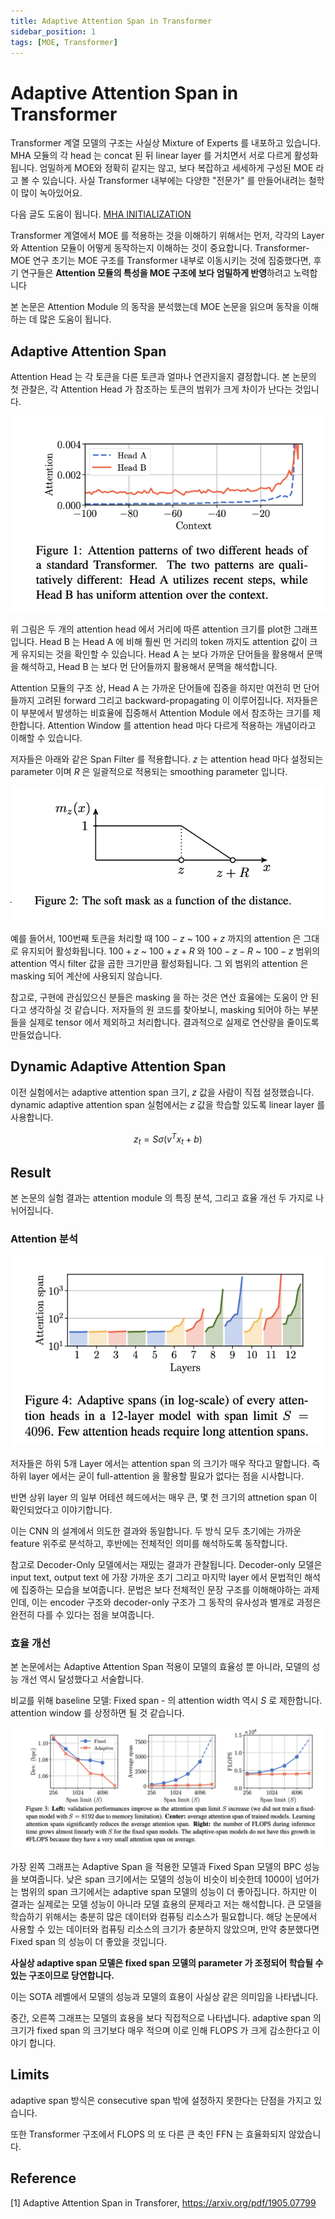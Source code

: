 ```yaml
---
title: Adaptive Attention Span in Transformer
sidebar_position: 1
tags: [MOE, Transformer]
---
```

# Adaptive Attention Span in Transformer

Transformer 계열 모델의 구조는 사실상 Mixture of Experts 를 내포하고 있습니다. MHA 모듈의 각 head 는 concat 된 뒤 linear layer 를 거치면서 서로 다르게 활성화됩니다. 엄밀하게 MOE와 정확히 같지는 않고, 보다 복잡하고 세세하게 구성된 MOE 라고 볼 수 있습니다. 사실 Transformer 내부에는 다양한 "전문가" 를 만들어내려는 철학이 많이 녹아있어요. 

다음 글도 도움이 됩니다. [MHA INITIALIZATION](/docs/models/aimodel/Transformer/mha_initialization.md)

Transformer 계열에서 MOE 를 적용하는 것을 이해하기 위해서는 먼저, 각각의 Layer 와 Attention 모듈이 어떻게 동작하는지 이해하는 것이 중요합니다. Transformer-MOE 연구 초기는 MOE 구조를 Transformer 내부로 이동시키는 것에 집중했다면, 후기 연구들은 **Attention 모듈의 특성을 MOE 구조에 보다 엄밀하게 반영**하려고 노력합니다

본 논문은 Attention Module 의 동작을 분석했는데 MOE 논문을 읽으며 동작을 이해하는 데 많은 도움이 됩니다.

## Adaptive Attention Span

 Attention Head 는 각 토큰을 다른 토큰과 얼마나 연관지을지 결정합니다. 본 논문의 첫 관찰은, 각 Attention Head 가 참조하는 토큰의 범위가 크게 차이가 난다는 것입니다. 

 ![alt text](image-1.png)

위 그림은 두 개의 attention head 에서 거리에 따른 attention 크기를 plot한 그래프입니다. Head B 는 Head A 에 비해 훨씬 먼 거리의 token 까지도 attention 값이 크게 유지되는 것을 확인할 수 있습니다. Head A 는 보다 가까운 단어들을 활용해서 문맥을 해석하고, Head B 는 보다 먼 단어들까지 활용해서 문맥을 해석합니다. 

Attention 모듈의 구조 상, Head A 는 가까운 단어들에 집중을 하지만 여전히 먼 단어들까지 고려된 forward 그리고 backward-propagating 이 이루어집니다. 저자들은 이 부분에서 발생하는 비효율에 집중해서 Attention Module 에서 참조하는 크기를 제한합니다. Attention Window 를 attention head 마다 다르게 적용하는 개념이라고 이해할 수 있습니다.

저자들은 아래와 같은 Span Filter 를 적용합니다. $z$ 는 attention head 마다 설정되는 parameter 이며 $R$ 은 일괄적으로 적용되는 smoothing parameter 입니다. 

![alt text](image-2.png)

 예를 들어서, 100번째 토큰을 처리할 때 $100-z$ ~ $100+z$ 까지의 attention 은 그대로 유지되어 활성화됩니다. $100+z$ ~ $100+z+R$ 와 $100-z-R$ ~ $100-z$ 범위의 attention 역시 filter 값을 곱한 크기만큼 활성화됩니다. 그 외 범위의 attention 은 masking 되어 계산에 사용되지 않습니다.

참고로, 구현에 관심있으신 분들은 masking 을 하는 것은 연산 효율에는 도움이 안 된다고 생각하실 것 같습니다. 저자들의 원 코드를 찾아보니, masking 되어야 하는 부분들을 실제로 tensor 에서 제외하고 처리합니다. 결과적으로 실제로 연산량을 줄이도록 만들었습니다.

## Dynamic Adaptive Attention Span

이전 실험에서는 adaptive attention span 크기, $z$ 값을 사람이 직접 설정했습니다. dynamic adaptive attention span 실험에서는 $z$ 값을 학습할 있도록 linear layer 를 사용합니다. 

$$
z_t = S \sigma ( v^T x_t + b )
$$

## Result

본 논문의 실험 결과는 attention module 의 특징 분석, 그리고 효율 개선 두 가지로 나뉘어집니다.

### Attention 분석

![alt text](image-4.png)

저자들은 하위 5개 Layer 에서는 attention span 의 크기가 매우 작다고 말합니다. 즉 하위 layer 에서는 굳이 full-attention 을 활용할 필요가 없다는 점을 시사합니다.

반면 상위 layer 의 일부 어테션 헤드에서는 매우 큰, 몇 천 크기의 attnetion span 이 확인되었다고 이야기합니다.

이는 CNN 의 설계에서 의도한 결과와 동일합니다. 두 방식 모두 초기에는 가까운 feature 위주로 분석하고, 후반에는 전체적인 의미를 해석하도록 동작합니다. 

참고로 Decoder-Only 모델에서는 재밌는 결과가 관찰됩니다. Decoder-only 모델은 input text, output text 에 가장 가까운 초기 그리고 마지막 layer 에서 문법적인 해석에 집중하는 모습을 보여줍니다. 문법은 보다 전체적인 문장 구조를 이해해야하는 과제인데, 이는 encoder 구조와 decoder-only 구조가 그 동작의 유사성과 별개로 과정은 완전히 다를 수 있다는 점을 보여줍니다. 

### 효율 개선

본 논문에서는 Adaptive Attention Span 적용이 모델의 효율성 뿐 아니라, 모델의 성능 개선 역시 달성했다고 서술합니다.

비교를 위해 baseline 모델: Fixed span - 의 attention width 역시 $S$ 로 제한합니다. attention window 를 상정하면 될 것 같습니다.

![alt text](image-3.png)

가장 왼쪽 그래프는 Adaptive Span 을 적용한 모델과 Fixed Span 모델의 BPC 성능을 보여줍니다. 낮은 span 크기에서는 모델의 성능이 비슷이 비슷한데 1000이 넘어가는 범위의 span 크기에서는 adaptive span 모델의 성능이 더 좋아집니다. 하지만 이 결과는 실제로는 모델 성능이 아니라 모델 효용의 문제라고 저는 해석합니다. 큰 모델을 학습하기 위해서는 충분히 많은 데이터와 컴퓨팅 리소스가 필요합니다. 해당 논문에서 사용할 수 있는 데이터와 컴퓨팅 리소스의 크기가 충분하지 않았으며, 만약 충분했다면 Fixed span 의 성능이 더 좋았을 것입니다. 

**사실상 adaptive span 모델은 fixed span 모델의 parameter 가 조정되어 학습될 수 있는 구조이므로 당연합니다.**

이는 SOTA 레벨에서 모델의 성능과 모델의 효용이 사실상 같은 의미임을 나타냅니다.

중간, 오른쪽 그래프는 모델의 효용을 보다 직접적으로 나타냅니다. adaptive span 의 크기가 fixed span 의 크기보다 매우 적으며 이로 인해 FLOPS 가 크게 감소한다고 이야기 합니다.

## Limits

adaptive span 방식은 consecutive span 밖에 설정하지 못한다는 단점을 가지고 있습니다.

또한 Transformer 구조에서 FLOPS 의 또 다른 큰 축인 FFN 는 효율화되지 않았습니다.

## Reference

[1] Adaptive Attention Span in Transforer, https://arxiv.org/pdf/1905.07799